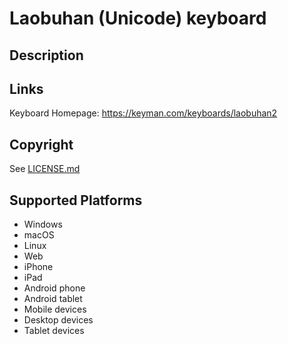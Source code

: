 Laobuhan (Unicode) keyboard
==============

Description
-----------


Links
-----
Keyboard Homepage: https://keyman.com/keyboards/laobuhan2

Copyright
---------
See [LICENSE.md](LICENSE.md)

Supported Platforms
-------------------
 * Windows
 * macOS
 * Linux
 * Web
 * iPhone
 * iPad
 * Android phone
 * Android tablet
 * Mobile devices
 * Desktop devices
 * Tablet devices

